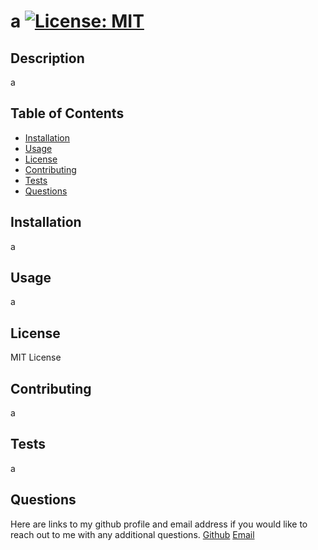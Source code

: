 # a [![License: MIT](https://img.shields.io/badge/License-MIT-yellow.svg)](https://opensource.org/licenses/MIT)
  
  ## Description

  a

  ## Table of Contents

  - [Installation](#installation)
  - [Usage](#usage)
  - [License](#license)
  - [Contributing](#contributing)
  - [Tests](#tests)
  - [Questions](#questions)

  ## Installation

  a

  ## Usage

  a

  ## License

  MIT License
  
  ## Contributing 

  a

  ## Tests

  a

  ## Questions
  Here are links to my github profile and email address if you would like to reach out to me with any additional questions.
  [Github](https://github.com/a)
  [Email](mailto:a)